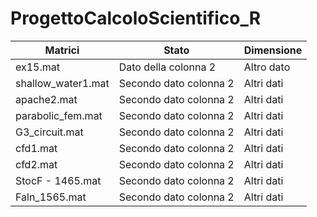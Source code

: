 # ProgettoCalcoloScientifico_R
| Matrici | Stato | Dimensione |
|------------------------|------------------------|-------------------|
| ex15.mat   | Dato della colonna 2   | Altro dato        |
| shallow_water1.mat | Secondo dato colonna 2| Altri dati        |
| apache2.mat | Secondo dato colonna 2| Altri dati        |
| parabolic_fem.mat | Secondo dato colonna 2| Altri dati        |
| G3_circuit.mat | Secondo dato colonna 2| Altri dati        |
| cfd1.mat | Secondo dato colonna 2| Altri dati        |
| cfd2.mat | Secondo dato colonna 2| Altri dati        |
| StocF - 1465.mat | Secondo dato colonna 2| Altri dati        |
| Faln_1565.mat | Secondo dato colonna 2| Altri dati        |
